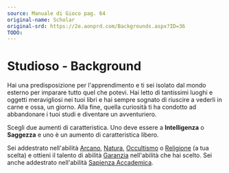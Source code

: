 ```yaml
---
source: Manuale di Gioco pag. 64
original-name: Scholar
original-srd: https://2e.aonprd.com/Backgrounds.aspx?ID=36
TODO:
---
```


# Studioso - Background

Hai una predisposizione per l'apprendimento e ti sei isolato dal mondo esterno
per imparare tutto quel che potevi. Hai letto di tantissimi luoghi e oggetti
meravigliosi nei tuoi libri e hai sempre sognato di riuscire a vederli in carne
e ossa, un giorno. Alla fine, quella curiosità ti ha condotto ad abbandonare i
tuoi studi e diventare un avventuriero.

Scegli due aumenti di caratteristica. Uno deve essere a **Intelligenza** o
**Saggezza** e uno è un aumento di caratteristica libero.

Sei addestrato nell'abilità [Arcano](/abilita/arcano),
[Natura](/abilita/natura), [Occultismo](/abilita/occultismo) o
[Religione](/abilita/religione) (a tua scelta) e ottieni il talento di abilità
[Garanzia](/talenti/generici/garanzia) nell'abilità che hai scelto. Sei anche
addestrato nell'abilità [Sapienza Accademica](/abilita/sapienza).
